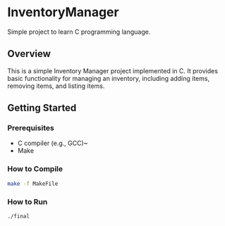 # InventoryManager

Simple project to learn C programming language.

## Overview

This is a simple Inventory Manager project implemented in C. It provides basic functionality for managing an inventory, including adding items, removing items, and listing items.

## Getting Started

### Prerequisites

- C compiler (e.g., GCC)~
- Make

### How to Compile

```bash
make -f MakeFile
```

### How to Run
```bash
./final
```
